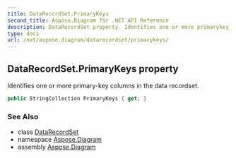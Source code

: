 ```yaml
---
title: DataRecordSet.PrimaryKeys
second_title: Aspose.Diagram for .NET API Reference
description: DataRecordSet property. Identifies one or more primarykey columns in the data recordset
type: docs
url: /net/aspose.diagram/datarecordset/primarykeys/
---
```

## DataRecordSet.PrimaryKeys property

Identifies one or more primary-key columns in the data recordset.

```csharp
public StringCollection PrimaryKeys { get; }
```

### See Also

* class [DataRecordSet](../)
* namespace [Aspose.Diagram](../../datarecordset/)
* assembly [Aspose.Diagram](../../../)


